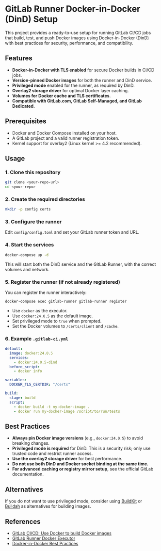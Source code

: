 # GitLab Runner Docker-in-Docker (DinD) Setup

This project provides a ready-to-use setup for running GitLab CI/CD jobs that build, test, and push Docker images using Docker-in-Docker (DinD) with best practices for security, performance, and compatibility.

## Features
- **Docker-in-Docker with TLS enabled** for secure Docker builds in CI/CD jobs.
- **Version-pinned Docker images** for both the runner and DinD service.
- **Privileged mode** enabled for the runner, as required by DinD.
- **Overlay2 storage driver** for optimal Docker layer caching.
- **Volumes for Docker cache and TLS certificates**.
- **Compatible with GitLab.com, GitLab Self-Managed, and GitLab Dedicated.**

## Prerequisites
- Docker and Docker Compose installed on your host.
- A GitLab project and a valid runner registration token.
- Kernel support for overlay2 (Linux kernel >= 4.2 recommended).

## Usage

### 1. Clone this repository
```bash
git clone <your-repo-url>
cd <your-repo>
```

### 2. Create the required directories
```bash
mkdir -p config certs
```

### 3. Configure the runner
Edit `config/config.toml` and set your GitLab runner token and URL.

### 4. Start the services
```bash
docker-compose up -d
```
This will start both the DinD service and the GitLab Runner, with the correct volumes and network.

### 5. Register the runner (if not already registered)
You can register the runner interactively:
```bash
docker-compose exec gitlab-runner gitlab-runner register
```
- Use `docker` as the executor.
- Use `docker:24.0.5` as the default image.
- Set privileged mode to `true` when prompted.
- Set the Docker volumes to `/certs/client` and `/cache`.

### 6. Example `.gitlab-ci.yml`
```yaml
default:
  image: docker:24.0.5
  services:
    - docker:24.0.5-dind
  before_script:
    - docker info

variables:
  DOCKER_TLS_CERTDIR: "/certs"

build:
  stage: build
  script:
    - docker build -t my-docker-image .
    - docker run my-docker-image /script/to/run/tests
```

## Best Practices
- **Always pin Docker image versions** (e.g., `docker:24.0.5`) to avoid breaking changes.
- **Privileged mode is required** for DinD. This is a security risk; only use trusted code and restrict runner access.
- **Use the overlay2 storage driver** for best performance.
- **Do not use both DinD and Docker socket binding at the same time.**
- **For advanced caching or registry mirror setup,** see the official GitLab documentation.

## Alternatives
If you do not want to use privileged mode, consider using [BuildKit](https://docs.gitlab.com/ee/ci/docker/using_docker_buildkit.html) or [Buildah](https://docs.gitlab.com/ee/ci/docker/using_buildah.html) as alternatives for building images.

## References
- [GitLab CI/CD: Use Docker to build Docker images](https://docs.gitlab.com/ee/ci/docker/using_docker_build.html)
- [GitLab Runner Docker Executor](https://docs.gitlab.com/runner/executors/docker.html)
- [Docker-in-Docker Best Practices](https://docs.gitlab.com/ee/ci/docker/using_docker_build.html#use-docker-in-docker-workflow-with-docker-executor)
